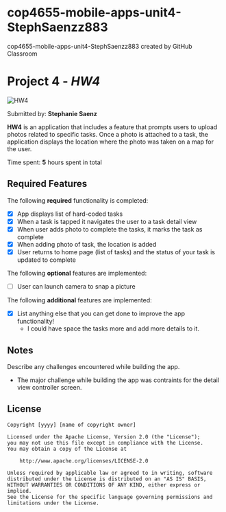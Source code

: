 # cop4655-mobile-apps-unit4-StephSaenzz883
cop4655-mobile-apps-unit4-StephSaenzz883 created by GitHub Classroom
# Project 4 - *HW4*

![HW4](https://github.com/COP4655-MobileApps-Fall2023/cop4655-mobile-apps-unit4-StephSaenzz883/assets/135655220/cf79ce90-76dc-4906-beb6-36b758682894)

Submitted by: **Stephanie Saenz**

**HW4** is an application that includes a feature that prompts users to upload photos related to specific tasks. Once a photo is attached to a task, 
the application displays the location where the photo was taken on a map for the user.

Time spent: **5** hours spent in total

## Required Features

The following **required** functionality is completed:

- [X] App displays list of hard-coded tasks
- [X] When a task is tapped it navigates the user to a task detail view
- [X] When user adds photo to complete the tasks, it marks the task as complete
- [X] When adding photo of task, the location is added
- [X] User returns to home page (list of tasks) and the status of your task is updated to complete
 
The following **optional** features are implemented:

- [ ] User can launch camera to snap a picture	

The following **additional** features are implemented:

- [X] List anything else that you can get done to improve the app functionality!
  - I could have space the tasks more and add more details to it.

## Notes

Describe any challenges encountered while building the app.
- The major challenge while building the app was contraints for the detail view controller screen.

## License

    Copyright [yyyy] [name of copyright owner]

    Licensed under the Apache License, Version 2.0 (the "License");
    you may not use this file except in compliance with the License.
    You may obtain a copy of the License at

        http://www.apache.org/licenses/LICENSE-2.0

    Unless required by applicable law or agreed to in writing, software
    distributed under the License is distributed on an "AS IS" BASIS,
    WITHOUT WARRANTIES OR CONDITIONS OF ANY KIND, either express or implied.
    See the License for the specific language governing permissions and
    limitations under the License.
